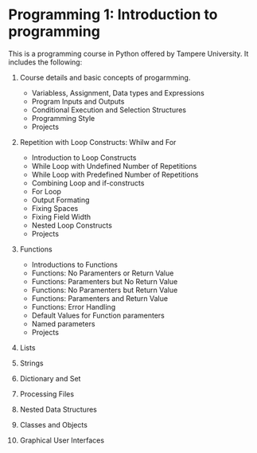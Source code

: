 # Programming 1: Introduction to programming
This is a programming course in Python offered by Tampere University. It includes the following:

1) Course details and basic concepts of progarmming.

   - Variabless, Assignment, Data types and Expressions
   - Program Inputs and Outputs
   - Conditional Execution and Selection Structures
   - Programming Style
   - Projects
  
2) Repetition with Loop Constructs: Whilw and For

   - Introduction to Loop Constructs
   - While Loop with Undefined Number of Repetitions
   - While Loop with Predefined Number of Repetitions
   - Combining Loop and if-constructs
   - For Loop
   - Output Formating
   - Fixing Spaces
   - Fixing Field Width
   - Nested Loop Constructs
   - Projects
   
3) Functions
   
   - Introductions to Functions
   - Functions: No Paramenters or Return Value
   - Functions: Paramenters but No Return Value
   - Functions: No Paramenters but Return Value
   - Functions: Paramenters and Return Value
   - Functions: Error Handling
   - Default Values for Function paramenters
   - Named parameters
   - Projects

4) Lists

5) Strings

6) Dictionary and Set

7) Processing Files

8) Nested Data Structures

9) Classes and Objects

10) Graphical User Interfaces
